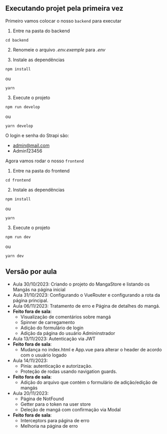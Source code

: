 ## Executando projet pela primeira vez

Primeiro vamos colocar o nosso `backend` para executar

1. Entre na pasta do backend
```
cd backend
```

2. Renomeie o arquivo *.env.exemple* para *.env*

3. Instale as dependências
```
npm install
```

ou 
```
yarn
```

3. Execute o projeto
```
npm run develop
```

ou 
```
yarn develop
```

O login e senha do Strapi são:

- admin@mail.com
- Admin123456


Agora vamos rodar o nosso `frontend`

1. Entre na pasta do frontend
```
cd frontend
```

2. Instale as dependências
```
npm install
```

ou 
```
yarn
```

3. Execute o projeto
```
npm run dev
```

ou 
```
yarn dev
```

## Versão por aula

- Aula 30/10/2023: Criando o projeto do MangaStore e listando os Mangás na página inicial
- Aula 31/10/2023: Configurando o VueRouter e configurando a rota da página principal.
- Aula 06/11/2023: Tratamento de erro e Página de detalhes do mangá.
- **Feito fora de sala**:
  -  Visualização de comentários sobre mangá
  -  Spinner de carregamento
  -  Adição do formulário de login
  -  Adição da página do usuário Admininstrador
- Aula 13/11/2023: Autenticação via JWT
- **Feito fora de sala**:
  - Mudança no index.html e App.vue para alterar o header de acordo com o usuário logado
- Aula 14/11/2023: 
  - Pinia: autenticação e autorização.
  - Proteção de rodas usando navigation guards.
- **Feito fora de sala**:
  - Adição do arquivo que contém o formulário de adição/edição de mangás
- Aula 20/11/2023: 
  - Página de NotFound
  - Getter para o token na user store
  - Deleção de mangá com confirmação via Modal
- **Feito fora de sala**:
  - Interceptors para página de erro
  - Melhoria na página de erro 

  